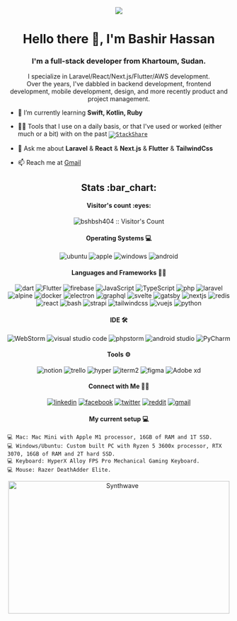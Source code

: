 <p align="center">
  <img src="https://github.com/thompsonemerson/thompsonemerson/raw/master/cover-thompson.png" />
</p>

<h1 align="center">Hello there 👋, I'm Bashir Hassan</h1>
<h3 align="center">I'm a full-stack developer from Khartoum, Sudan.</h3>
<p align="center">
  I specialize in Laravel/React/Next.js/Flutter/AWS development.<br/>
  Over the years, I've dabbled in backend development, frontend development, mobile development, design, and more recently product and project management.
</p>


- 🌱 I’m currently learning **Swift, Kotlin, Ruby**

- 👨‍💻 Tools that I use on a daily basis, or that I've used or worked (either much or a bit) with on the past <code>[![StackShare](http://img.shields.io/badge/tech-stack-0690fa.svg?style=flat)](https://stackshare.io/bshbsh404/my-stack)</code>

- 💬 Ask me about **Laravel** & **React** & **Next.js** & **Flutter** & **TailwindCss**

- 📫 Reach me at <a href="mailto:bshbsh187@gmail.com">Gmail</a>


<h2 align="center">Stats :bar_chart:</h2>

<h4 align="center">Visitor's count :eyes:</h4>

<p align="center"><img src="https://profile-counter.glitch.me/{bshbsh404}/count.svg" alt="bshbsh404 :: Visitor's Count" /></p>

<h4 align="center">Operating Systems 💻</h4>

<p align="center">
  <img src="https://img.shields.io/badge/ubuntu-f7873b.svg?style=for-the-badge&logo=ubuntu&labelColor=ffffff&logoColor=f7873b" alt="ubuntu">
  <img src="https://img.shields.io/badge/mac%20os-000000?style=for-the-badge&logo=apple&logoColor=white" alt="apple">
  <img src="https://img.shields.io/badge/windows-3795fa.svg?style=for-the-badge&logo=windows&logoColor=3795fa&labelColor=ffffff" alt="windows">
  <img src="https://img.shields.io/badge/Android-3DDC84?style=for-the-badge&logo=android&logoColor=white" alt="android">
</p>

<h4 align="center">Languages and Frameworks 👩‍💻 </h4>

<p align="center">
  <img src="https://img.shields.io/badge/Dart-0175C2?style=for-the-badge&logo=dart&logoColor=white" alt="dart">
  <img src="https://img.shields.io/badge/Flutter-02569B?style=for-the-badge&logo=flutter&logoColor=white" alt="Flutter">
  <img src="https://img.shields.io/badge/firebase-ffca28?style=for-the-badge&logo=firebase&logoColor=black" alt="firebase">
  <img src="https://img.shields.io/badge/JavaScript-323330?style=for-the-badge&logo=javascript&logoColor=F7DF1E" alt="JavaScript">
  <img src="https://img.shields.io/badge/TypeScript-007ACC?style=for-the-badge&logo=typescript&logoColor=white" alt="TypeScript">
  <img src="https://img.shields.io/badge/PHP-777BB4?style=for-the-badge&logo=php&logoColor=white" alt="php">
  <img src="https://img.shields.io/badge/Laravel-FF2D20?style=for-the-badge&logo=laravel&logoColor=white" alt="laravel">
  <img src="https://img.shields.io/badge/AlpineJS-8BC0D0?style=for-the-badge&logo=alpine.js&logoColor=black" alt="alpine">
  <img src="https://img.shields.io/badge/Docker-2CA5E0?style=for-the-badge&logo=docker&logoColor=white" alt="docker">
  <img src="https://img.shields.io/badge/Electron-2B2E3A?style=for-the-badge&logo=electron&logoColor=9FEAF9" alt="electron">
  <img src="https://img.shields.io/badge/GraphQl-E10098?style=for-the-badge&logo=graphql&logoColor=white" alt="graphql">
  <img src="https://img.shields.io/badge/Svelte-4A4A55?style=for-the-badge&logo=svelte&logoColor=FF3E00" alt="svelte">
  <img src="https://img.shields.io/badge/Gatsby-663399?style=for-the-badge&logo=gatsby&logoColor=white" alt="gatsby">
  <img src="https://img.shields.io/badge/next.js-000000?style=for-the-badge&logo=nextdotjs&logoColor=white" alt="nextjs">
  <img src="https://img.shields.io/badge/redis-CC0000.svg?&style=for-the-badge&logo=redis&logoColor=white" alt="redis">
  <img src="https://img.shields.io/badge/React-20232A?style=for-the-badge&logo=react&logoColor=61DAFB" alt="react">
  <img src="https://img.shields.io/badge/Shell_Script-121011?style=for-the-badge&logo=gnu-bash&logoColor=white" alt="bash">
  <img src="https://img.shields.io/badge/strapi-2e7eea?style=for-the-badge&logo=strapi&logoColor=white" alt="strapi">
  <img src="https://img.shields.io/badge/Tailwind_CSS-38B2AC?style=for-the-badge&logo=tailwind-css&logoColor=white" alt="tailwindcss">
  <img src="https://img.shields.io/badge/Vue.js-35495E?style=for-the-badge&logo=vuedotjs&logoColor=4FC08D" alt="vuejs">
  <img src="https://img.shields.io/badge/Python-3776AB?style=for-the-badge&logo=python&logoColor=white" alt="python">
</p>

<h4 align="center">IDE 🛠</h4>

<p align="center">
  <img src="https://img.shields.io/badge/WebStorm-000000?style=for-the-badge&logo=WebStorm&logoColor=white" alt="WebStorm">
  <img src="https://img.shields.io/badge/Visual_Studio_Code-0078D4?style=for-the-badge&logo=visual%20studio%20code&logoColor=white" alt="visual studio code">
  <img src="http://img.shields.io/badge/-PHPStorm-181717?style=for-the-badge&logo=phpstorm&logoColor=white" alt="phpstorm">
  <img src="https://img.shields.io/badge/Android_Studio-3DDC84?style=for-the-badge&logo=android-studio&logoColor=white" alt="android studio">
  <img src="https://img.shields.io/badge/PyCharm-000000.svg?&style=for-the-badge&logo=PyCharm&logoColor=white" alt="PyCharm">
</p>

<h4 align="center">Tools ⚙️</h4>

<p align="center">
  <img src="https://img.shields.io/badge/Notion-000000?style=for-the-badge&logo=notion&logoColor=white" alt="notion">
  <img src="https://img.shields.io/badge/Trello-0052CC?style=for-the-badge&logo=trello&logoColor=white" alt="trello">
  <img src="https://img.shields.io/badge/Hyper-000000?style=for-the-badge&logo=hyper&logoColor=white" alt="hyper">
  <img src="https://img.shields.io/badge/iTerm2-000000?style=for-the-badge&logo=iterm2&logoColor=white" alt="iterm2">
  <img src="https://img.shields.io/badge/Figma-F24E1E?style=for-the-badge&logo=figma&logoColor=white" alt="figma">
  <img src="https://img.shields.io/badge/Adobe%20XD-470137?style=for-the-badge&logo=Adobe%20XD&logoColor=#FF61F6" alt="Adobe xd">
</p>

<h4 align="center">Connect with Me 🤝🏻</h4>

<p align="center">
  <a href="https://www.linkedin.com/in/bashir-hassan-335774123/"><img src="https://img.shields.io/badge/LinkedIn-0077B5?style=for-the-badge&logo=linkedin&logoColor=white" alt="linkedin"></a>
  <a href="https://web.facebook.com/Dj.bShbSh/"><img src="https://img.shields.io/badge/Facebook-1877F2?style=for-the-badge&logo=facebook&logoColor=white" alt="facebook"></a>
  <a href="https://twitter.com/BashirHassanDev"><img src="https://img.shields.io/badge/Twitter-1DA1F2?style=for-the-badge&logo=twitter&logoColor=white" alt="twitter"></a>
  <a href="https://www.reddit.com/user/Careless-Oil-163"><img src="https://img.shields.io/badge/Reddit-FF4500?style=for-the-badge&logo=reddit&logoColor=white" alt="reddit"></a>
  <a href="mailto:bshbsh187@gmail.com"><img src="https://img.shields.io/badge/Gmail-D14836?style=for-the-badge&logo=gmail&logoColor=white" alt="gmail"></a>
  
</p>

<h4 align="center">My current setup 💻</h4>


  ```text
  💻 Mac: Mac Mini with Apple M1 processor, 16GB of RAM and 1T SSD.
  💻 Windows/Ubuntu: Custom built PC with Ryzen 5 3600x processor, RTX 3070, 16GB of RAM and 2T hard SSD.
  💻 Keyboard: HyperX Alloy FPS Pro Mechanical Gaming Keyboard.
  💻 Mouse: Razer DeathAdder Elite.

  ```


<p align="center"><img src="https://thumbs.gfycat.com/GoodnaturedFondGaur-size_restricted.gif" alt="Synthwave" height="300" width="500"></p>

